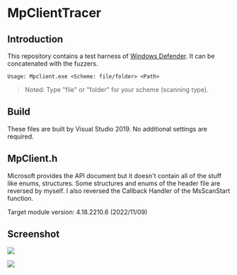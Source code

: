 # MpClientTracer

## Introduction

This repository contains a test harness of [Windows Defender](https://learn.microsoft.com/en-us/windows/win32/lwef/windows-defender-bumper). It can be concatenated with the fuzzers.


```
Usage: Mpclient.exe <Scheme: file/folder> <Path>
```

> Noted: Type "file" or "folder" for your scheme (scanning type).

## Build

These files are built by Visual Studio 2019. No additional settings are required.

## MpClient.h

Microsoft provides the API document but it doesn't contain all of the stuff like enums, structures. Some structures and enums of the header file are reversed by myself. I also reversed the Callback Handler of the MsScanStart function.

Target module version: 4.18.2210.6 (2022/11/09)

## Screenshot

![](https://i.imgur.com/wJfmlCw.png)

![](https://i.imgur.com/JZ0WCqW.png)
